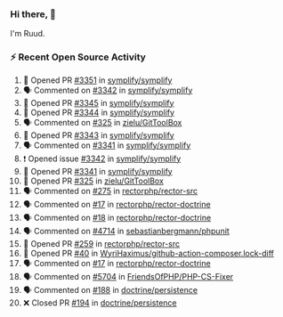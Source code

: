 ### Hi there, 👋

I'm Ruud.
 
### :zap: Recent Open Source Activity

<!--START_SECTION:activity-->
1. 💪 Opened PR [#3351](https://github.com/symplify/symplify/pull/3351) in [symplify/symplify](https://github.com/symplify/symplify)
2. 🗣 Commented on [#3342](https://github.com/symplify/symplify/issues/3342) in [symplify/symplify](https://github.com/symplify/symplify)
3. 💪 Opened PR [#3345](https://github.com/symplify/symplify/pull/3345) in [symplify/symplify](https://github.com/symplify/symplify)
4. 💪 Opened PR [#3344](https://github.com/symplify/symplify/pull/3344) in [symplify/symplify](https://github.com/symplify/symplify)
5. 🗣 Commented on [#325](https://github.com/zielu/GitToolBox/issues/325) in [zielu/GitToolBox](https://github.com/zielu/GitToolBox)
6. 💪 Opened PR [#3343](https://github.com/symplify/symplify/pull/3343) in [symplify/symplify](https://github.com/symplify/symplify)
7. 🗣 Commented on [#3341](https://github.com/symplify/symplify/issues/3341) in [symplify/symplify](https://github.com/symplify/symplify)
8. ❗️ Opened issue [#3342](https://github.com/symplify/symplify/issues/3342) in [symplify/symplify](https://github.com/symplify/symplify)
9. 💪 Opened PR [#3341](https://github.com/symplify/symplify/pull/3341) in [symplify/symplify](https://github.com/symplify/symplify)
10. 💪 Opened PR [#325](https://github.com/zielu/GitToolBox/pull/325) in [zielu/GitToolBox](https://github.com/zielu/GitToolBox)
11. 🗣 Commented on [#275](https://github.com/rectorphp/rector-src/issues/275) in [rectorphp/rector-src](https://github.com/rectorphp/rector-src)
12. 🗣 Commented on [#17](https://github.com/rectorphp/rector-doctrine/issues/17) in [rectorphp/rector-doctrine](https://github.com/rectorphp/rector-doctrine)
13. 🗣 Commented on [#18](https://github.com/rectorphp/rector-doctrine/issues/18) in [rectorphp/rector-doctrine](https://github.com/rectorphp/rector-doctrine)
14. 🗣 Commented on [#4714](https://github.com/sebastianbergmann/phpunit/issues/4714) in [sebastianbergmann/phpunit](https://github.com/sebastianbergmann/phpunit)
15. 💪 Opened PR [#259](https://github.com/rectorphp/rector-src/pull/259) in [rectorphp/rector-src](https://github.com/rectorphp/rector-src)
16. 💪 Opened PR [#40](https://github.com/WyriHaximus/github-action-composer.lock-diff/pull/40) in [WyriHaximus/github-action-composer.lock-diff](https://github.com/WyriHaximus/github-action-composer.lock-diff)
17. 🗣 Commented on [#17](https://github.com/rectorphp/rector-doctrine/issues/17) in [rectorphp/rector-doctrine](https://github.com/rectorphp/rector-doctrine)
18. 🗣 Commented on [#5704](https://github.com/FriendsOfPHP/PHP-CS-Fixer/issues/5704) in [FriendsOfPHP/PHP-CS-Fixer](https://github.com/FriendsOfPHP/PHP-CS-Fixer)
19. 🗣 Commented on [#188](https://github.com/doctrine/persistence/issues/188) in [doctrine/persistence](https://github.com/doctrine/persistence)
20. ❌ Closed PR [#194](https://github.com/doctrine/persistence/pull/194) in [doctrine/persistence](https://github.com/doctrine/persistence)
<!--END_SECTION:activity-->
